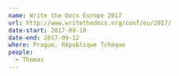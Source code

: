 ```yaml
---
name: Write the Docs Europe 2017
url: http://www.writethedocs.org/conf/eu/2017/
date-start: 2017-09-10
date-end: 2017-09-12
where: Prague, République Tchèque
people:
  - Thomas
---
```

